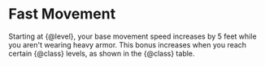 # Fast Movement
Starting at {@level}, your base movement speed increases by 5 feet while you aren't wearing heavy armor.
This bonus increases when you reach certain {@class} levels, as shown in the {@class} table.
